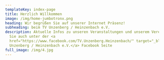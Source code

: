 ```yaml
---
templateKey: index-page
title: Herzlich Willkommen
image: /img/home-jumbotronx.png
heading: Wir begrüßen Sie auf unserer Internet Präsenz!
subheading: beim TV Unzenberg / Heinzenbach e.V.
description: Aktuelle Infos zu unseren Veranstaltungen und unserem Verein finden
  Sie auch unter der <a
  href="https://www.facebook.com/TV.Unzenberg.Heinzenbach/" target="_blank" >TV
  Unzenberg / Heinzenbach e.V.</a> Facebook Seite
full_image: /img/4.jpg
---
```

